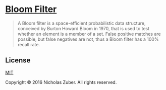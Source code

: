 # [Bloom Filter](https://www.jasondavies.com/bloomfilter/)

> A Bloom filter is a space-efficient probabilistic data structure, conceived by Burton Howard Bloom in 1970, that is used to test whether an element is a member of a set. False positive matches are possible, but false negatives are not, thus a Bloom filter has a 100% recall rate.

## License
[MIT](https://opensource.org/licenses/MIT)

Copyright © 2016 Nicholas Zuber. All rights reserved.
